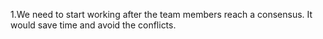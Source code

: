 1.We need to start working after the team members reach a consensus. It would save time and avoid the conflicts.